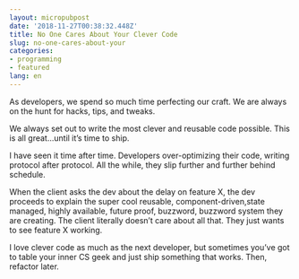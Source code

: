 ```yaml
---
layout: micropubpost
date: '2018-11-27T00:38:32.448Z'
title: No One Cares About Your Clever Code
slug: no-one-cares-about-your
categories:
- programming
- featured
lang: en
---
```

As developers, we spend so much time perfecting our craft. We are always on the hunt for hacks, tips, and tweaks. 

We always set out to write the most clever and reusable code possible. This is all great...until it’s time to ship. 

I have seen it time after time. Developers over-optimizing their code, writing protocol after protocol. All the while, they slip further and further behind schedule. 

When the client asks the dev about the delay on feature X, the dev proceeds to explain the super cool reusable, component-driven,state managed, highly available, future proof, buzzword, buzzword system they are creating. The client literally doesn’t care about all that. They just wants to see feature X working. 

I love clever code as much as the next developer, but sometimes you’ve got to table your inner CS geek and just ship something that works. Then, refactor later. 
